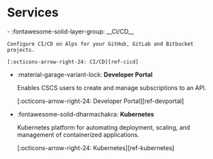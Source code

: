 # Services

<div class="grid cards" markdown>
-   :fontawesome-solid-layer-group: __CI/CD__

    Configure CI/CD on Alps for your GitHub, GitLab and Bitbucket projects.

    [:octicons-arrow-right-24: CI/CD][ref-cicd]

-   :material-garage-variant-lock: __Developer Portal__

    Enables CSCS users to create and manage subscriptions to an API.

    [:octicons-arrow-right-24: Developer Portal][ref-devportal]

-   :fontawesome-solid-dharmachakra: __Kubernetes__

    Kubernetes platform for automating deployment, scaling, and management of containerized applications.

    [:octicons-arrow-right-24: Kubernetes][ref-kubernetes]
</div>

